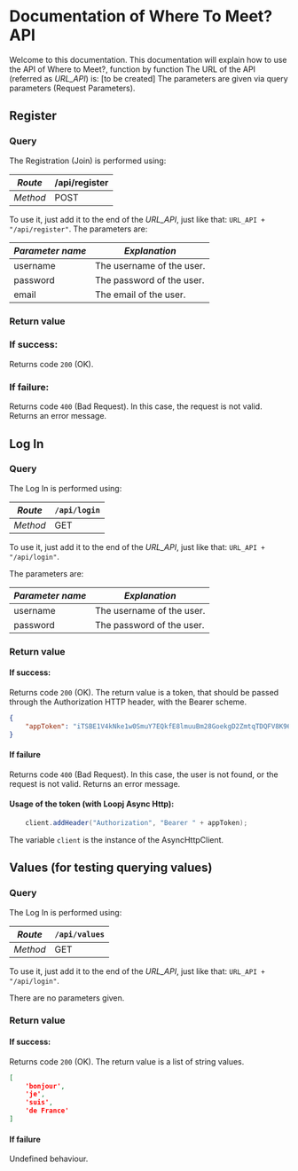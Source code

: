 ﻿# Documentation of Where To Meet? API #

Welcome to this documentation.
This documentation will explain how to use the API of Where to Meet?, function by function
The URL of the API (referred as *URL_API*) is: [to be created]
The parameters are given via query parameters (Request Parameters).

## Register ##
### Query ###
The Registration (Join) is performed using:

| *Route*  | /api/register|
|----------|--------------|
| *Method* | POST         |

To use it, just add it to the end of the *URL_API*, just like that: `URL_API + "/api/register"`.
The parameters are:

| *Parameter name*|  *Explanation*            |
|-----------------|---------------------------|
| username        | The username of the user. |
| password        | The password of the user. |
| email           | The email of the user.    |

### Return value ###
### If success:

Returns code `200` (OK).
### If failure:

Returns code `400` (Bad Request). In this case, the request is not valid.
Returns an error message.

## Log In ##
### Query ###
The Log In is performed using:

| *Route*  | `/api/login` |
|----------|--------------|
| *Method* | GET          |

To use it, just add it to the end of the *URL_API*, just like that: `URL_API + "/api/login"`.

The parameters are:

| *Parameter name*|  *Explanation*            |
|-----------------|---------------------------|
| username        | The username of the user. |
| password        | The password of the user. |

### Return value ###
#### If success: ####

Returns code `200` (OK).
The return value is a token, that should be passed through the Authorization HTTP header, with the Bearer scheme.

```json
{
	"appToken": "iTSBE1V4kNke1w0SmuY7EQkfE8lmuuBm28GoekgD2ZmtqTDQFV8K96gccfoYqmcTxT6rs0JDj5THq5oNXMARA8jRgEvwYN7D1F9"
}

```

#### If failure ####

Returns code `400` (Bad Request). In this case, the user is not found, or the request is not valid.
Returns an error message.

#### Usage of the token (with Loopj Async Http): ####

```java
    client.addHeader("Authorization", "Bearer " + appToken);
```

The variable `client` is the instance of the AsyncHttpClient.

## Values (for testing querying values) ##
### Query ###
The Log In is performed using:

| *Route*  | `/api/values` |
|----------|--------------|
| *Method* | GET          |

To use it, just add it to the end of the *URL_API*, just like that: `URL_API + "/api/login"`.

There are no parameters given.

### Return value ###
#### If success: ####

Returns code `200` (OK).
The return value is a list of string values.

```json
[
	'bonjour',
	'je',
	'suis',
	'de France'
]

```

#### If failure ####

Undefined behaviour.